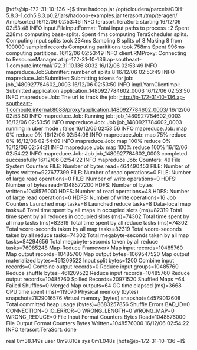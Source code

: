 [hdfs@ip-172-31-10-136 ~]$ time hadoop jar /opt/cloudera/parcels/CDH-5.8.3-1.cdh5.8.3.p0.2/jars/hadoop-examples.jar terasort /tmp/teragen/ /tmp/sorted
16/12/06 02:53:46 INFO terasort.TeraSort: starting
16/12/06 02:53:48 INFO input.FileInputFormat: Total input paths to process : 2
Spent 228ms computing base-splits.
Spent 4ms computing TeraScheduler splits.
Computing input splits took 234ms
Sampling 8 splits of 8
Making 8 from 100000 sampled records
Computing parititions took 758ms
Spent 996ms computing partitions.
16/12/06 02:53:49 INFO client.RMProxy: Connecting to ResourceManager at ip-172-31-10-136.ap-southeast-1.compute.internal/172.31.10.136:8032
16/12/06 02:53:49 INFO mapreduce.JobSubmitter: number of splits:8
16/12/06 02:53:49 INFO mapreduce.JobSubmitter: Submitting tokens for job: job_1480927784602_0003
16/12/06 02:53:50 INFO impl.YarnClientImpl: Submitted application application_1480927784602_0003
16/12/06 02:53:50 INFO mapreduce.Job: The url to track the job: http://ip-172-31-10-136.ap-southeast-1.compute.internal:8088/proxy/application_1480927784602_0003/
16/12/06 02:53:50 INFO mapreduce.Job: Running job: job_1480927784602_0003
16/12/06 02:53:56 INFO mapreduce.Job: Job job_1480927784602_0003 running in uber mode : false
16/12/06 02:53:56 INFO mapreduce.Job:  map 0% reduce 0%
16/12/06 02:54:08 INFO mapreduce.Job:  map 75% reduce 0%
16/12/06 02:54:09 INFO mapreduce.Job:  map 100% reduce 0%
16/12/06 02:54:21 INFO mapreduce.Job:  map 100% reduce 100%
16/12/06 02:54:22 INFO mapreduce.Job: Job job_1480927784602_0003 completed successfully
16/12/06 02:54:22 INFO mapreduce.Job: Counters: 49
	File System Counters
		FILE: Number of bytes read=464490453
		FILE: Number of bytes written=927677399
		FILE: Number of read operations=0
		FILE: Number of large read operations=0
		FILE: Number of write operations=0
		HDFS: Number of bytes read=1048577200
		HDFS: Number of bytes written=1048576000
		HDFS: Number of read operations=48
		HDFS: Number of large read operations=0
		HDFS: Number of write operations=16
	Job Counters
		Launched map tasks=8
		Launched reduce tasks=8
		Data-local map tasks=8
		Total time spent by all maps in occupied slots (ms)=82319
		Total time spent by all reduces in occupied slots (ms)=74302
		Total time spent by all map tasks (ms)=82319
		Total time spent by all reduce tasks (ms)=74302
		Total vcore-seconds taken by all map tasks=82319
		Total vcore-seconds taken by all reduce tasks=74302
		Total megabyte-seconds taken by all map tasks=84294656
		Total megabyte-seconds taken by all reduce tasks=76085248
	Map-Reduce Framework
		Map input records=10485760
		Map output records=10485760
		Map output bytes=1069547520
		Map output materialized bytes=461209522
		Input split bytes=1200
		Combine input records=0
		Combine output records=0
		Reduce input groups=10485760
		Reduce shuffle bytes=461209522
		Reduce input records=10485760
		Reduce output records=10485760
		Spilled Records=20971520
		Shuffled Maps =64
		Failed Shuffles=0
		Merged Map outputs=64
		GC time elapsed (ms)=3668
		CPU time spent (ms)=119070
		Physical memory (bytes) snapshot=7829016576
		Virtual memory (bytes) snapshot=44579012608
		Total committed heap usage (bytes)=8683257856
	Shuffle Errors
		BAD_ID=0
		CONNECTION=0
		IO_ERROR=0
		WRONG_LENGTH=0
		WRONG_MAP=0
		WRONG_REDUCE=0
	File Input Format Counters
		Bytes Read=1048576000
	File Output Format Counters
		Bytes Written=1048576000
16/12/06 02:54:22 INFO terasort.TeraSort: done

real	0m38.149s
user	0m9.810s
sys	0m1.048s
[hdfs@ip-172-31-10-136 ~]$
